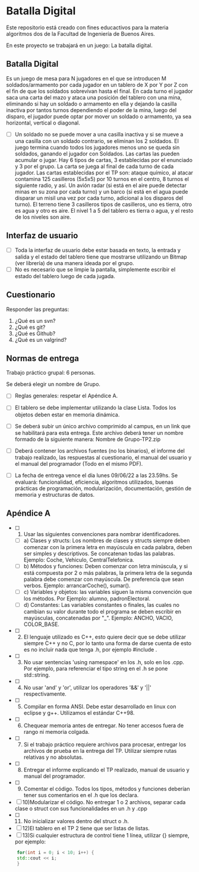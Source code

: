 # Batalla Digital
Este repositorio está creado con fines educactivos para la materia algoritmos dos de la Facultad de Ingeniería de Buenos Aires.

En este proyecto se trabajará en un juego: La batalla digital.

## Batalla Digital
Es un juego de mesa para N jugadores en el que se introducen M soldados/armamento por cada jugador en un tablero de X por Y por Z con el fin de que los soldados sobrevivan hasta el final.
En cada turno el jugador saca una carta del mazo y ataca una posición del tablero con una mina, eliminando si hay un soldado o armamento en ella y
dejando la casilla inactiva por tantos turnos dependiendo el poder de la mina, luego del disparo, el jugador puede optar por mover un soldado o armamento, ya sea horizontal, vertical o diagonal.
- [ ] Un soldado no se puede mover a una casilla inactiva y si se mueve a una casilla con un soldado contrario, se eliminan los 2 soldados.
El juego termina cuando todos los jugadores menos uno se queda sin soldados, ganando el jugador con Soldados. Las cartas las pueden
acumular o jugar. Hay 6 tipos de cartas, 3 establecidas por el enunciado y 3 por el grupo.
La carta se juega al final de cada turno de cada jugador.
Las cartas establecidas por el TP son:
ataque químico, al atacar contamina 125 casilleros (5x5x5) por 10 turnos en el centro, 8 turnos
el siguiente radio, y así. Un avión radar (si está en el aire puede detectar minas en su zona por
cada turno) y un barco (si está en el agua puede disparar un misil una vez por cada turno,
adicional a los disparos del turno).
El terreno tiene 3 casilleros tipos de casilleros, uno es tierra, otro es agua y otro es aire.
El nivel 1 a 5 del tablero es tierra o agua, y el resto de los niveles son aire.
## Interfaz de usuario
- [ ] Toda la interfaz de usuario debe estar basada en texto, la entrada y salida y el estado
del tablero tiene que mostrarse utilizando un Bitmap (ver librería) de una manera ideada por el
grupo.
- [ ] No es necesario que se limpie la pantalla, simplemente escribir el estado del tablero
luego de cada jugada.

## Cuestionario
Responder las preguntas:
1.   ¿Qué es un svn?
2.   ¿Qué es git?
3.   ¿Qué es Github?
4.   ¿Qué es un valgrind?


## Normas de entrega
Trabajo práctico grupal: 6 personas.

Se deberá elegir un nombre de Grupo.

- [ ] Reglas generales: respetar el Apéndice A.

- [ ] El tablero se debe implementar utilizando la clase Lista. Todos los objetos deben estar
en memoria dinámica.
- [ ] Se deberá subir un único archivo comprimido al campus, en un link que se habilitará
para esta entrega. Este archivo deberá tener un nombre formado de la siguiente manera:
Nombre de Grupo-TP2.zip
- [ ]  Deberá contener los archivos fuentes (no los binarios), el informe del trabajo realizado,
las respuestas al cuestionario, el manual del usuario y el manual del programador (Todo en el
mismo PDF).

- [ ] La fecha de entrega vence el día lunes 09/06/22 a las 23.59hs.
Se evaluará: funcionalidad, eficiencia, algoritmos utilizados, buenas prácticas de programación,
modularización, documentación, gestión de memoria y estructuras de datos.

## Apéndice A
- [ ] 1) Usar las siguientes convenciones para nombrar identificadores.
    - [ ] a) Clases y structs: Los nombres de clases y structs siempre deben comenzar con
        la primera letra en mayúscula en cada palabra, deben ser simples y descriptivos.
        Se concatenan todas las palabras. Ejemplo: Coche, Vehiculo, CentralTelefonica.
    - [ ] b) Métodos y funciones: Deben comenzar con letra minúscula, y si está compuesta
    por 2 o más palabras, la primera letra de la segunda palabra debe comenzar con
    mayúscula. De preferencia que sean verbos. Ejemplo: arrancarCoche(), sumar().
    - [ ] c) Variables y objetos: las variables siguen la misma convención que los métodos.
        Por Ejemplo: alumno, padronElectoral.
    - [ ] d) Constantes: Las variables constantes o finales, las cuales no cambian su valor
        durante todo el programa se deben escribir en mayúsculas, concatenadas por
        "_". Ejemplo: ANCHO, VACIO, COLOR_BASE.
- [ ] 2) El lenguaje utilizado es C++, esto quiere decir que se debe utilizar siempre C++ y no C,
    por lo tanto una forma de darse cuenta de esto es no incluir nada que tenga .h, por
    ejemplo #include <iostream> .
- [ ] 3) No usar sentencias 'using namespace' en los .h, solo en los .cpp. Por ejemplo, para
    referenciar el tipo string en el .h se pone std::string.
- [ ] 4) No usar 'and' y 'or', utilizar los operadores '&&' y '||' respectivamente.
- [ ] 5) Compilar en forma ANSI. Debe estar desarrollado en linux con eclipse y g++. Utilizamos
    el estándar C++98.
- [ ] 6) Chequear memoria antes de entregar. No tener accesos fuera de rango ni memoria
    colgada.
- [ ] 7) Si el trabajo práctico requiere archivos para procesar, entregar los archivos de prueba
    en la entrega del TP. Utilizar siempre rutas relativas y no absolutas.
- [ ] 8) Entregar el informe explicando el TP realizado, manual de usuario y manual del
programador.
- [ ] 9) Comentar el código. Todos los tipos, métodos y funciones deberían tener sus
    comentarios en el .h que los declara.
- [ ] 10)Modularizar el código. No entregar 1 o 2 archivos, separar cada clase o struct con sus
    funcionalidades en un .h y .cpp
- [ ] 11) No inicializar valores dentro del struct o .h.
- [ ] 12)El tablero en el TP 2 tiene que ser listas de listas.
- [ ] 13)Si cualquier estructura de control tiene 1 línea, utilizar {} siempre, por ejemplo:

```c++
    for(int i = 0; i < 10; i++) {
    std::cout << i;
    }
```